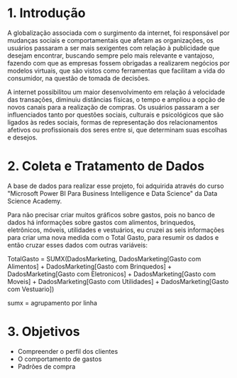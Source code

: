 # 1. Introdução
A globalização associada com o surgimento da internet, foi responsável por mudanças sociais e comportamentais que afetam as organizações, os usuários passaram a ser mais sexigentes com relação à publicidade que desejam encontrar, buscando sempre pelo mais relevante  e vantajoso, fazendo com que as empresas fossem obrigadas a realizarem negócios por modelos virtuais, que são vistos como ferramentas que facilitam a vida do consumidor, na questão de tomada de decisões.

A internet possibilitou um maior desenvolvimento em relação á velocidade das transações, diminuiu distâncias físicas, o tempo e ampliou a opção de novos canais para a realização de compras. Os usuários passaram a ser influenciados tanto por questões sociais, culturais  e psicológicos que são ligados às redes sociais, formas de representação dos relacionamentos afetivos ou profissionais dos seres entre si, que determinam suas escolhas e desejos.

# 2. Coleta e Tratamento de Dados
A base de dados para realizar esse projeto, foi adquirida através do curso "Microsoft Power BI Para Business Intelligence e Data Science" da Data Science Academy.

Para não precisar criar muitos gráficos sobre gastos, pois no banco de dados há informações sobre gastos com alimentos, brinquedos, eletrônicos, móveis, utilidades e vestuários, eu cruzei as seis informações para criar uma nova medida com o Total Gasto, para resumir os dados e então cruzar esses dados com outras variáveis:

TotalGasto = SUMX(DadosMarketing, DadosMarketing[Gasto com Alimentos] + DadosMarketing[Gasto com Brinquedos] + DadosMarketing[Gasto com Eletronicos] + DadosMarketing[Gasto com Moveis] + DadosMarketing[Gasto com Utilidades] + DadosMarketing[Gasto com Vestuario])

sumx = agrupamento por linha

# 3. Objetivos
- Compreender o perfil dos clientes
- O comportamento de gastos
- Padrões de compra
